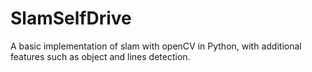 # SlamSelfDrive
A basic implementation of slam with openCV in Python, with additional features such as object and lines detection.
